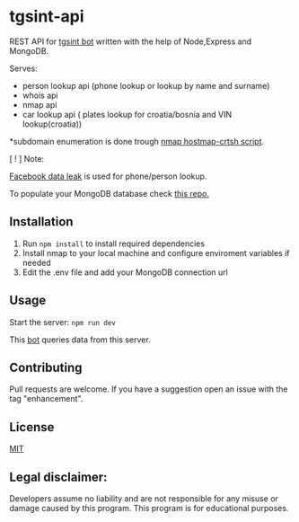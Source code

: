 # tgsint-api

REST API for [tgsint bot](https://github.com/runtimeterrorist/tgsint-bot) written with the help of Node,Express and MongoDB.

Serves: 
- person lookup api (phone lookup or lookup by name and surname)
- whois api
- nmap api
- car lookup api ( plates lookup for croatia/bosnia and VIN lookup(croatia))

*subdomain enumeration is done trough [nmap hostmap-crtsh script](https://nmap.org/nsedoc/scripts/hostmap-crtsh.html).

[ ! ] Note:

[Facebook data leak](https://www.businessinsider.com/stolen-data-of-533-million-facebook-users-leaked-online-2021-4) is used for phone/person lookup.

To populate your MongoDB database check [this repo.](https://github.com/runtimeterrorist/tgsint-scripts)

## Installation

1) Run `npm install` to install required dependencies
2) Install nmap to your local machine and configure enviroment variables if needed
3) Edit the .env file and add your MongoDB connection url


## Usage

Start the server: `npm run dev`

This [bot](https://github.com/runtimeterrorist/tgsint-bot)  queries data from this server.

## Contributing

Pull requests are welcome.
If you have a suggestion open an issue with the tag "enhancement".  

## License

[MIT](https://choosealicense.com/licenses/mit/)

## Legal disclaimer:

Developers assume no liability and are not responsible for any misuse or damage caused by this program.
This program is for educational purposes.
